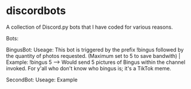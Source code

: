 # discordbots
A collection of Discord.py bots that I have coded for various reasons.


Bots:

BingusBot:
Useage: This bot is triggered by the prefix !bingus followed by the quantity of photos requested. (Maximum set to 5 to save bandwith) | Example: !bingus 5 --> Would send 5 pictures of Bingus within the channel invoked. For y'all who don't know who bingus is; it's a TikTok meme.

SecondBot:
Useage: Example
